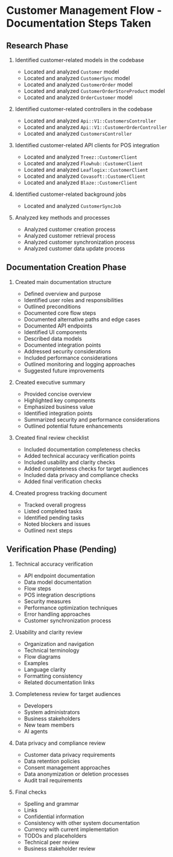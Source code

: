 # Customer Management Flow - Documentation Steps Taken

## Research Phase
1. Identified customer-related models in the codebase
   - Located and analyzed `Customer` model
   - Located and analyzed `CustomerSync` model
   - Located and analyzed `CustomerOrder` model
   - Located and analyzed `CustomerOrderStoreProduct` model
   - Located and analyzed `OrderCustomer` model

2. Identified customer-related controllers in the codebase
   - Located and analyzed `Api::V1::CustomersController`
   - Located and analyzed `Api::V1::CustomerOrderController`
   - Located and analyzed `CustomersController`

3. Identified customer-related API clients for POS integration
   - Located and analyzed `Treez::CustomerClient`
   - Located and analyzed `Flowhub::CustomerClient`
   - Located and analyzed `Leaflogix::CustomerClient`
   - Located and analyzed `Covasoft::CustomerClient`
   - Located and analyzed `Blaze::CustomerClient`

4. Identified customer-related background jobs
   - Located and analyzed `CustomerSyncJob`

5. Analyzed key methods and processes
   - Analyzed customer creation process
   - Analyzed customer retrieval process
   - Analyzed customer synchronization process
   - Analyzed customer data update process

## Documentation Creation Phase
1. Created main documentation structure
   - Defined overview and purpose
   - Identified user roles and responsibilities
   - Outlined preconditions
   - Documented core flow steps
   - Documented alternative paths and edge cases
   - Documented API endpoints
   - Identified UI components
   - Described data models
   - Documented integration points
   - Addressed security considerations
   - Included performance considerations
   - Outlined monitoring and logging approaches
   - Suggested future improvements

2. Created executive summary
   - Provided concise overview
   - Highlighted key components
   - Emphasized business value
   - Identified integration points
   - Summarized security and performance considerations
   - Outlined potential future enhancements

3. Created final review checklist
   - Included documentation completeness checks
   - Added technical accuracy verification points
   - Included usability and clarity checks
   - Added completeness checks for target audiences
   - Included data privacy and compliance checks
   - Added final verification checks

4. Created progress tracking document
   - Tracked overall progress
   - Listed completed tasks
   - Identified pending tasks
   - Noted blockers and issues
   - Outlined next steps

## Verification Phase (Pending)
1. Technical accuracy verification
   - API endpoint documentation
   - Data model documentation
   - Flow steps
   - POS integration descriptions
   - Security measures
   - Performance optimization techniques
   - Error handling approaches
   - Customer synchronization process

2. Usability and clarity review
   - Organization and navigation
   - Technical terminology
   - Flow diagrams
   - Examples
   - Language clarity
   - Formatting consistency
   - Related documentation links

3. Completeness review for target audiences
   - Developers
   - System administrators
   - Business stakeholders
   - New team members
   - AI agents

4. Data privacy and compliance review
   - Customer data privacy requirements
   - Data retention policies
   - Consent management approaches
   - Data anonymization or deletion processes
   - Audit trail requirements

5. Final checks
   - Spelling and grammar
   - Links
   - Confidential information
   - Consistency with other system documentation
   - Currency with current implementation
   - TODOs and placeholders
   - Technical peer review
   - Business stakeholder review 